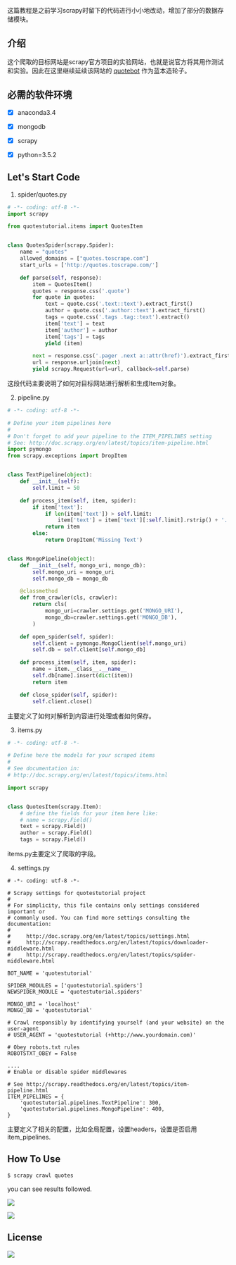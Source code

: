这篇教程是之前学习scrapy时留下的代码进行小小地改动，增加了部分的数据存储模块。

## 介绍

这个爬取的目标网站是scrapy官方项目的实验网站，也就是说官方将其用作测试和实验。因此在这里继续延续该网站的 [quotebot](https://github.com/scrapy/quotesbot) 作为蓝本造轮子。



##  必需的软件环境

- [x] anaconda3.4
- [x] mongodb
- [x] scrapy
- [x] python=3.5.2



## Let's Start Code

1. spider/quotes.py

```py
# -*- coding: utf-8 -*-
import scrapy

from quotestutorial.items import QuotesItem


class QuotesSpider(scrapy.Spider):
    name = "quotes"
    allowed_domains = ["quotes.toscrape.com"]
    start_urls = ['http://quotes.toscrape.com/']

    def parse(self, response):
        item = QuotesItem()
        quotes = response.css('.quote')
        for quote in quotes:
            text = quote.css('.text::text').extract_first()
            author = quote.css('.author::text').extract_first()
            tags = quote.css('.tags .tag::text').extract()
            item['text'] = text
            item['author'] = author
            item['tags'] = tags
            yield (item)

        next = response.css('.pager .next a::attr(href)').extract_first()
        url = response.urljoin(next)
        yield scrapy.Request(url=url, callback=self.parse)
```

这段代码主要说明了如何对目标网站进行解析和生成Item对象。

2. pipeline.py

```python
# -*- coding: utf-8 -*-

# Define your item pipelines here
#
# Don't forget to add your pipeline to the ITEM_PIPELINES setting
# See: http://doc.scrapy.org/en/latest/topics/item-pipeline.html
import pymongo
from scrapy.exceptions import DropItem


class TextPipeline(object):
    def __init__(self):
        self.limit = 50

    def process_item(self, item, spider):
        if item['text']:
            if len(item['text']) > self.limit:
                item['text'] = item['text'][:self.limit].rstrip() + '...'
            return item
        else:
            return DropItem('Missing Text')


class MongoPipeline(object):
    def __init__(self, mongo_uri, mongo_db):
        self.mongo_uri = mongo_uri
        self.mongo_db = mongo_db

    @classmethod
    def from_crawler(cls, crawler):
        return cls(
            mongo_uri=crawler.settings.get('MONGO_URI'),
            mongo_db=crawler.settings.get('MONGO_DB'),
        )

    def open_spider(self, spider):
        self.client = pymongo.MongoClient(self.mongo_uri)
        self.db = self.client[self.mongo_db]

    def process_item(self, item, spider):
        name = item.__class__.__name__
        self.db[name].insert(dict(item))
        return item

    def close_spider(self, spider):
        self.client.close()
```

主要定义了如何对解析到内容进行处理或者如何保存。

3. items.py

```py
# -*- coding: utf-8 -*-

# Define here the models for your scraped items
#
# See documentation in:
# http://doc.scrapy.org/en/latest/topics/items.html

import scrapy


class QuotesItem(scrapy.Item):
    # define the fields for your item here like:
    # name = scrapy.Field()
    text = scrapy.Field()
    author = scrapy.Field()
    tags = scrapy.Field()

```

items.py主要定义了爬取的字段。

4. settings.py

```pyth
# -*- coding: utf-8 -*-

# Scrapy settings for quotestutorial project
#
# For simplicity, this file contains only settings considered important or
# commonly used. You can find more settings consulting the documentation:
#
#     http://doc.scrapy.org/en/latest/topics/settings.html
#     http://scrapy.readthedocs.org/en/latest/topics/downloader-middleware.html
#     http://scrapy.readthedocs.org/en/latest/topics/spider-middleware.html

BOT_NAME = 'quotestutorial'

SPIDER_MODULES = ['quotestutorial.spiders']
NEWSPIDER_MODULE = 'quotestutorial.spiders'

MONGO_URI = 'localhost'
MONGO_DB = 'quotestutorial'

# Crawl responsibly by identifying yourself (and your website) on the user-agent
# USER_AGENT = 'quotestutorial (+http://www.yourdomain.com)'

# Obey robots.txt rules
ROBOTSTXT_OBEY = False

....
# Enable or disable spider middlewares

# See http://scrapy.readthedocs.org/en/latest/topics/item-pipeline.html
ITEM_PIPELINES = {
	'quotestutorial.pipelines.TextPipeline': 300,
    'quotestutorial.pipelines.MongoPipeline': 400,
}

```

主要定义了相关的配置，比如全局配置，设置headers，设置是否启用item_pipelines.







## How To Use 

```powershell
$ scrapy crawl quotes
```

you can see results followed.

![](http://olrs8j04a.bkt.clouddn.com/17-7-6/76627811.jpg)

![](http://olrs8j04a.bkt.clouddn.com/17-7-6/72296002.jpg)

## License

![](https://img.shields.io/packagist/l/doctrine/orm.svg)